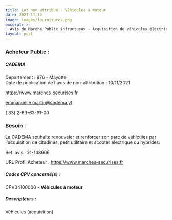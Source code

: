 ```yaml
---
title: Lot non attribué - Véhicules à moteur
date: 2021-11-10
image: images/fournitures.png
excerpt: >-
  Avis de Marché Public infructueux - Acquisition de véhicules électriques ou hybrides pour les services de la CADEMA
layout: post
---
```


### Acheteur Public :
##### CADEMA
Département : 976 - Mayotte<br/>
Date de publication de l'avis de non-attribution : 10/11/2021


https://www.marches-securises.fr

emmanuelle.martin@cadema.yt

( 33) 2-69-63-91-00
### Besoin :

La CADEMA souhaite renouveler et renforcer son parc de véhicules par l'acquisition de citadines, petit utilitaire et scooter électrique ou hybrides.

Ref. avis : 21-148606

URL Profil Acheteur : https://www.marches-securises.fr

##### Codes CPV concerné(s) :
CPV34100000 - **Véhicules à moteur** <br/>

##### Descripteurs :
Véhicules (acquisition) <br/>
